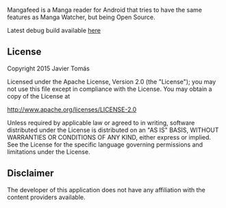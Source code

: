 Mangafeed is a Manga reader for Android that tries to have the same features as Manga Watcher, but being Open Source.

Latest debug build available [here](http://mangafeed.kanade.eu/latest/app-debug.apk)

## License

Copyright 2015 Javier Tomás

Licensed under the Apache License, Version 2.0 (the "License");
you may not use this file except in compliance with the License.
You may obtain a copy of the License at

http://www.apache.org/licenses/LICENSE-2.0

Unless required by applicable law or agreed to in writing, software
distributed under the License is distributed on an "AS IS" BASIS,
WITHOUT WARRANTIES OR CONDITIONS OF ANY KIND, either express or implied.
See the License for the specific language governing permissions and
limitations under the License.

## Disclaimer

The developer of this application does not have any affiliation with the content providers available.
